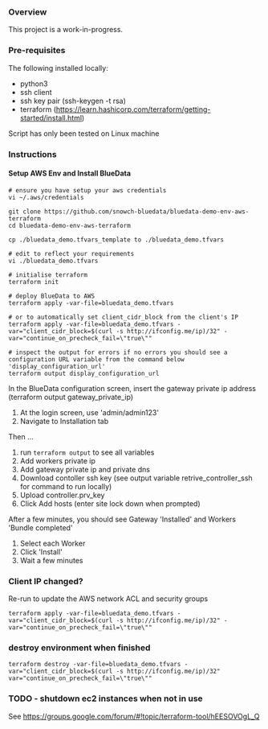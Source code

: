 ### Overview

This project is a work-in-progress.

### Pre-requisites

The following installed locally:

 - python3
 - ssh client
 - ssh key pair (ssh-keygen -t rsa)
 - terraform (https://learn.hashicorp.com/terraform/getting-started/install.html)

Script has only been tested on Linux machine

### Instructions

#### Setup AWS Env and Install BlueData

```
# ensure you have setup your aws credentials
vi ~/.aws/credentials

git clone https://github.com/snowch-bluedata/bluedata-demo-env-aws-terraform
cd bluedata-demo-env-aws-terraform

cp ./bluedata_demo.tfvars_template to ./bluedata_demo.tfvars

# edit to reflect your requirements
vi ./bluedata_demo.tfvars 

# initialise terraform
terraform init

# deploy BlueData to AWS
terraform apply -var-file=bluedata_demo.tfvars

# or to automatically set client_cidr_block from the client's IP
terraform apply -var-file=bluedata_demo.tfvars -var="client_cidr_block=$(curl -s http://ifconfig.me/ip)/32" -var="continue_on_precheck_fail=\"true\""

# inspect the output for errors if no errors you should see a configuration URL variable from the command below 'display_configuration_url' 
terraform output display_configuration_url
```

In the BlueData configuration screen, insert the gateway private ip address (terraform output gateway_private_ip)

 1. At the login screen, use 'admin/admin123'
 2. Navigate to Installation tab

Then ...

 1. run `terraform output` to see all variables
 1. Add workers private ip 
 2. Add gateway private ip and private dns
 3. Download contoller ssh key (see output variable retrive_controller_ssh for command to run locally)
 4. Upload controller.prv_key
 5. Click Add hosts (enter site lock down when prompted)

After a few minutes, you should see Gateway 'Installed' and Workers 'Bundle completed'

 1. Select each Worker
 2. Click 'Install'
 3. Wait a few minutes

### Client IP changed?

Re-run to update the AWS network ACL and security groups

```
terraform apply -var-file=bluedata_demo.tfvars -var="client_cidr_block=$(curl -s http://ifconfig.me/ip)/32" -var="continue_on_precheck_fail=\"true\""
```

### destroy environment when finished

```
terraform destroy -var-file=bluedata_demo.tfvars -var="client_cidr_block=$(curl -s http://ifconfig.me/ip)/32" var="continue_on_precheck_fail=\"true\""
```

### TODO - shutdown ec2 instances when not in use

See https://groups.google.com/forum/#!topic/terraform-tool/hEESOVOgL_Q

